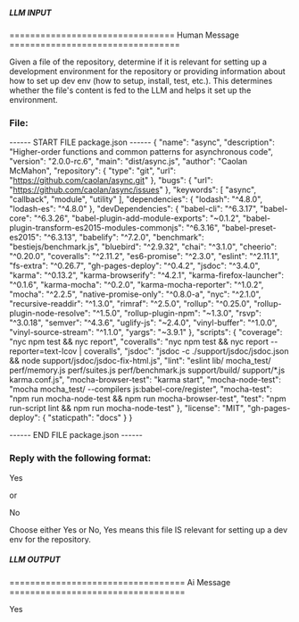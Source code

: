 ##### LLM INPUT #####
================================ Human Message =================================

Given a file of the repository, determine if it is relevant for setting up a development environment for the repository or providing information about how to set up dev env (how to setup, install, test, etc.). This determines whether the file's content is fed to the LLM and helps it set up the environment.

### File:
------ START FILE package.json ------
{
  "name": "async",
  "description": "Higher-order functions and common patterns for asynchronous code",
  "version": "2.0.0-rc.6",
  "main": "dist/async.js",
  "author": "Caolan McMahon",
  "repository": {
    "type": "git",
    "url": "https://github.com/caolan/async.git"
  },
  "bugs": {
    "url": "https://github.com/caolan/async/issues"
  },
  "keywords": [
    "async",
    "callback",
    "module",
    "utility"
  ],
  "dependencies": {
    "lodash": "^4.8.0",
    "lodash-es": "^4.8.0"
  },
  "devDependencies": {
    "babel-cli": "^6.3.17",
    "babel-core": "^6.3.26",
    "babel-plugin-add-module-exports": "~0.1.2",
    "babel-plugin-transform-es2015-modules-commonjs": "^6.3.16",
    "babel-preset-es2015": "^6.3.13",
    "babelify": "^7.2.0",
    "benchmark": "bestiejs/benchmark.js",
    "bluebird": "^2.9.32",
    "chai": "^3.1.0",
    "cheerio": "^0.20.0",
    "coveralls": "^2.11.2",
    "es6-promise": "^2.3.0",
    "eslint": "^2.11.1",
    "fs-extra": "^0.26.7",
    "gh-pages-deploy": "^0.4.2",
    "jsdoc": "^3.4.0",
    "karma": "^0.13.2",
    "karma-browserify": "^4.2.1",
    "karma-firefox-launcher": "^0.1.6",
    "karma-mocha": "^0.2.0",
    "karma-mocha-reporter": "^1.0.2",
    "mocha": "^2.2.5",
    "native-promise-only": "^0.8.0-a",
    "nyc": "^2.1.0",
    "recursive-readdir": "^1.3.0",
    "rimraf": "^2.5.0",
    "rollup": "^0.25.0",
    "rollup-plugin-node-resolve": "^1.5.0",
    "rollup-plugin-npm": "~1.3.0",
    "rsvp": "^3.0.18",
    "semver": "^4.3.6",
    "uglify-js": "~2.4.0",
    "vinyl-buffer": "^1.0.0",
    "vinyl-source-stream": "^1.1.0",
    "yargs": "~3.9.1"
  },
  "scripts": {
    "coverage": "nyc npm test && nyc report",
    "coveralls": "nyc npm test && nyc report --reporter=text-lcov | coveralls",
    "jsdoc": "jsdoc -c ./support/jsdoc/jsdoc.json && node support/jsdoc/jsdoc-fix-html.js",
    "lint": "eslint lib/ mocha_test/ perf/memory.js perf/suites.js perf/benchmark.js support/build/ support/*.js karma.conf.js",
    "mocha-browser-test": "karma start",
    "mocha-node-test": "mocha mocha_test/ --compilers js:babel-core/register",
    "mocha-test": "npm run mocha-node-test && npm run mocha-browser-test",
    "test": "npm run-script lint && npm run mocha-node-test"
  },
  "license": "MIT",
  "gh-pages-deploy": {
    "staticpath": "docs"
  }
}

------ END FILE package.json ------

### Reply with the following format:

<rel>Yes</rel>

or

<rel>No</rel>

Choose either Yes or No, Yes means this file IS relevant for setting up a dev env for the repository.

##### LLM OUTPUT #####
================================== Ai Message ==================================

<rel>Yes</rel>